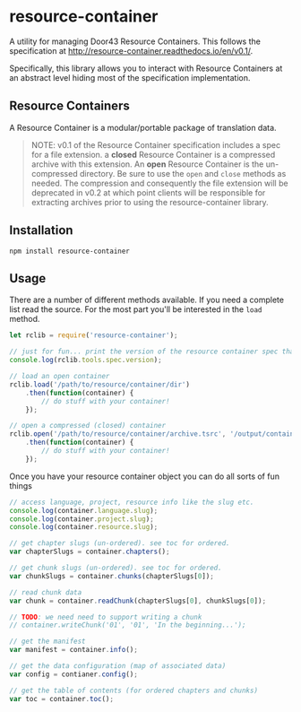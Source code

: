 # resource-container
A utility for managing Door43 Resource Containers. This follows the specification at http://resource-container.readthedocs.io/en/v0.1/.

Specifically, this library allows  you to interact with Resource Containers at an abstract level hiding most of the specification implementation.

## Resource Containers
A Resource Container is a modular/portable package of translation data.

> NOTE: v0.1 of the Resource Container specification includes a spec for a file extension.
> a **closed** Resource Container is a compressed archive with this extension.
> An **open** Resource Container is the un-compressed directory.
> Be sure to use the `open` and `close` methods as needed.
> The compression and consequently the file extension will be deprecated in v0.2 at which point
> clients will be responsible for extracting archives prior to using the resource-container library.

## Installation
```
npm install resource-container
```

## Usage
There are a number of different methods available. If you need a complete list read the source.
For the most part you'll be interested in the `load` method.

```js
let rclib = require('resource-container');

// just for fun... print the version of the resource container spec that is supported.
console.log(rclib.tools.spec.version);

// load an open container
rclib.load('/path/to/resource/container/dir')
    .then(function(container) {
        // do stuff with your container!
    });

// open a compressed (closed) container
rclib.open('/path/to/resource/container/archive.tsrc', '/output/container/dir')
    .then(function(container) {
        // do stuff with your container!
    });
```

Once you have your resource container object you can do all sorts of fun things

```js
// access language, project, resource info like the slug etc.
console.log(container.language.slug);
console.log(container.project.slug);
console.log(container.resource.slug);

// get chapter slugs (un-ordered). see toc for ordered.
var chapterSlugs = container.chapters();

// get chunk slugs (un-ordered). see toc for ordered.
var chunkSlugs = container.chunks(chapterSlugs[0]);

// read chunk data
var chunk = container.readChunk(chapterSlugs[0], chunkSlugs[0]);

// TODO: we need need to support writing a chunk
// container.writeChunk('01', '01', 'In the beginning...');

// get the manifest
var manifest = container.info();

// get the data configuration (map of associated data)
var config = contianer.config();

// get the table of contents (for ordered chapters and chunks)
var toc = container.toc();

```